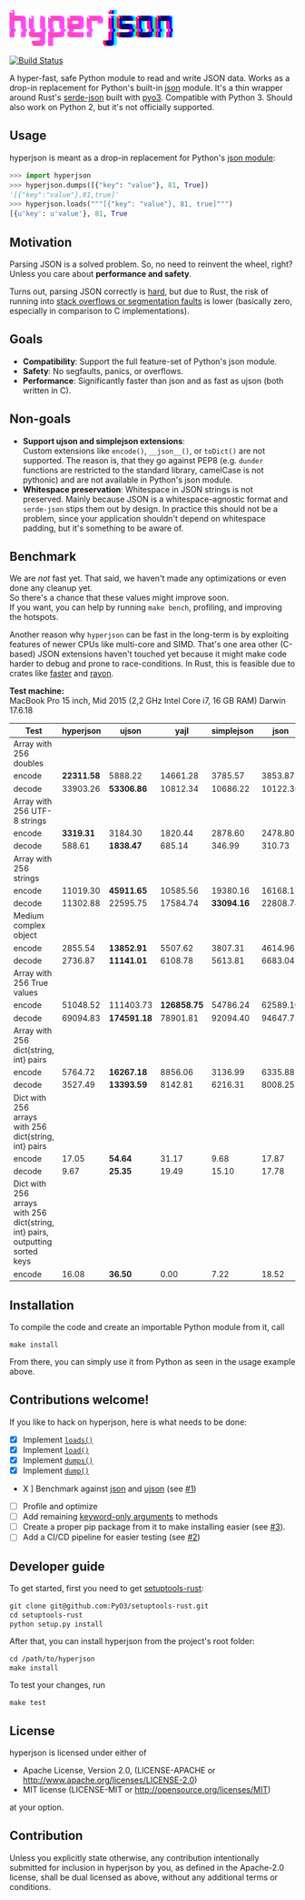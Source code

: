 ![hyperjson](logo.gif)

[![Build Status](https://travis-ci.org/mre/hyperjson.svg?branch-master)](https://travis-ci.org/mre/hyperjson)

A hyper-fast, safe Python module to read and write JSON data. Works as a
drop-in replacement for Python's built-in
[json](https://docs.python.org/3/library/json.html) module. It's a thin wrapper
around Rust's [serde-json](https://github.com/serde-rs/json) built with
[pyo3](https://github.com/PyO3/pyo3). Compatible with Python 3. Should also work
on Python 2, but it's not officially supported.

## Usage

hyperjson is meant as a drop-in replacement for Python's [json
module](https://docs.python.org/3/library/json.html):  

```python
>>> import hyperjson 
>>> hyperjson.dumps([{"key": "value"}, 81, True])
'[{"key":"value"},81,true]'
>>> hyperjson.loads("""[{"key": "value"}, 81, true]""")
[{u'key': u'value'}, 81, True
```

## Motivation

Parsing JSON is a solved problem. So, no need to reinvent the wheel, right?  
Unless you care about **performance and safety**.

Turns out, parsing JSON correctly is [hard](http://seriot.ch/parsing_json.php), but due to Rust, the risk of running
into [stack overflows or segmentation faults](https://github.com/esnme/ultrajson/issues) is lower (basically zero, especially in comparison to C implementations).

## Goals

* **Compatibility**: Support the full feature-set of Python's json module.
* **Safety**: No segfaults, panics, or overflows.
* **Performance**: Significantly faster than json and as fast as ujson (both written in C).

## Non-goals

* **Support ujson and simplejson extensions**:  
  Custom extensions like `encode()`, `__json__()`, or `toDict()` are not
  supported. The reason is, that they go against PEP8 (e.g. `dunder` functions
  are restricted to the standard library, camelCase is not pythonic) and are not
  available in Python's json module.
* **Whitespace preservation**: Whitespace in JSON strings is not preserved.
  Mainly because JSON is a whitespace-agnostic format and `serde-json` stips
  them out by design. In practice this should not be a problem, since your
  application shouldn't depend on whitespace padding, but it's something to be
  aware of.

## Benchmark

We are *not* fast yet. That said, we haven't made any optimizations or even done
any cleanup yet.  
So there's a chance that these values might improve soon.  
If you want, you can help by running `make bench`, profiling, and improving the
hotspots. 

Another reason why `hyperjson` can be fast in the long-term is by exploiting
features of newer CPUs like multi-core and SIMD. That's one area other (C-based)
JSON extensions haven't touched yet because it might make code harder to debug
and prone to race-conditions. In Rust, this is feasible due to crates like
[faster](https://github.com/AdamNiederer/faster) and
[rayon](https://github.com/nikomatsakis/rayon).

**Test machine:**  
MacBook Pro 15 inch, Mid 2015 (2,2 GHz Intel Core i7, 16 GB RAM) Darwin 17.6.18

| Test                                                                          | hyperjson  | ujson      | yajl       | simplejson | json       |
|-------------------------------------------------------------------------------|------------|------------|------------|------------|------------|
| Array with 256 doubles                                                        |            |            |            |            |            |
| encode                                                                        |   **22311.58** |    5888.22 |   14661.28 |    3785.57 |    3853.87 |
| decode                                                                        |   33903.26 |   **53306.86** |   10812.34 |   10686.22 |   10122.36 |
| Array with 256 UTF-8 strings                                                  |            |            |            |            |            |
| encode                                                                        |    **3319.31** |    3184.30 |    1820.44 |    2878.60 |    2478.80 |
| decode                                                                        |     588.61 |    **1838.47** |     685.14 |     346.99 |     310.73 |
| Array with 256 strings                                                        |            |            |            |            |            |
| encode                                                                        |   11019.30 |   **45911.65** |   10585.56 |   19380.16 |   16168.17 |
| decode                                                                        |   11302.88 |   22595.75 |   17584.74 |   **33094.16** |   22808.74 |
| Medium complex object                                                         |            |            |            |            |            |
| encode                                                                        |    2855.54 |   **13852.91** |    5507.62 |    3807.31 |    4614.96 |
| decode                                                                        |    2736.87 |   **11141.01** |    6108.78 |    5613.81 |    6683.04 |
| Array with 256 True values                                                    |            |            |            |            |            |
| encode                                                                        |   51048.52 |  111403.73 |  **126858.75** |   54786.24 |   62589.10 |
| decode                                                                        |   69094.83 |  **174591.18** |   78901.81 |   92094.40 |   94647.73 |
| Array with 256 dict{string, int} pairs                                        |            |            |            |            |            |
| encode                                                                        |    5764.72 |   **16267.18** |    8856.06 |    3136.99 |    6335.88 |
| decode                                                                        |    3527.49 |   **13393.59** |    8142.81 |    6216.31 |    8008.25 |
| Dict with 256 arrays with 256 dict{string, int} pairs                         |            |            |            |            |            |
| encode                                                                        |      17.05 |      **54.64** |      31.17 |       9.68 |      17.87 |
| decode                                                                        |       9.67 |      **25.35** |      19.49 |      15.10 |      17.78 |
| Dict with 256 arrays with 256 dict{string, int} pairs, outputting sorted keys |            |            |            |            |            |
| encode                                                                        |      16.08 |      **36.50** |       0.00 |       7.22 |      18.52 |

## Installation

To compile the code and create an importable Python module from it, call  

```
make install
```

From there, you can simply use it from Python as seen in the usage example above.

## Contributions welcome!

If you like to hack on hyperjson, here is what needs to be done:

- [X] Implement [`loads()`](https://docs.python.org/3/library/json.html#json.loads)
- [X] Implement [`load()`](https://docs.python.org/3/library/json.html#json.load)
- [X] Implement [`dumps()`](https://docs.python.org/3/library/json.html#json.dumps)
- [X] Implement [`dump()`](https://docs.python.org/3/library/json.html#json.dump)
- X ] Benchmark against [json](https://docs.python.org/3/library/json.html) and
  [ujson](https://github.com/esnme/ultrajson/) (see [#1](https://github.com/mre/hyperjson/issues/1))
- [ ] Profile and optimize
- [ ] Add remaining [keyword-only arguments](https://docs.python.org/3/library/json.html#basic-usage) to methods
- [ ] Create a proper pip package from it to make installing easier (see [#3](https://github.com/mre/hyperjson/issues/3)).
- [ ] Add a CI/CD pipeline for easier testing (see [#2](https://github.com/mre/hyperjson/issues/2))

## Developer guide

To get started, first you need to get [setuptools-rust](https://github.com/PyO3/setuptools-rust):

```
git clone git@github.com:PyO3/setuptools-rust.git
cd setuptools-rust
python setup.py install
```

After that, you can install hyperjson from the project's root folder:

```
cd /path/to/hyperjson
make install
```

To test your changes, run

```
make test
```

## License

hyperjson is licensed under either of

* Apache License, Version 2.0, (LICENSE-APACHE or
  http://www.apache.org/licenses/LICENSE-2.0)
* MIT license (LICENSE-MIT or http://opensource.org/licenses/MIT)

at your option.

## Contribution

Unless you explicitly state otherwise, any contribution intentionally submitted
for inclusion in hyperjson by you, as defined in the Apache-2.0 license, shall
be dual licensed as above, without any additional terms or conditions.
